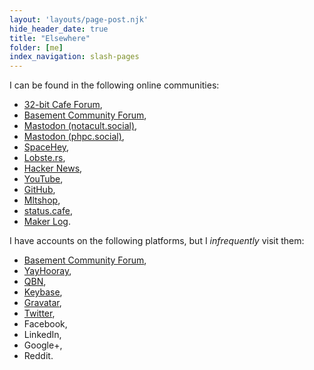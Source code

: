 ```yaml
---
layout: 'layouts/page-post.njk'
hide_header_date: true
title: "Elsewhere"
folder: [me]
index_navigation: slash-pages
---
```


I can be found in the following online communities:

* <a href="https://discuss.32bit.cafe/">32-bit Cafe Forum</a>,
* <a href="https://basementcommunity.com/">Basement Community Forum</a>,
* <a href="https://notacult.social/@carbontwelve">Mastodon (notacult.social)</a>,
* <a href="https://phpc.social/@carbontwelve">Mastodon (phpc.social)</a>,
* <a href="https://spacehey.com/carbontwelve">SpaceHey</a>,
* <a href="https://lobste.rs/u/c12">Lobste.rs</a>,
* <a href="https://news.ycombinator.com/user?id=c12">Hacker News</a>,
* <a href="https://www.youtube.com/channel/UCgyw5PRS1DAhL8fk4_he6fQ">YouTube</a>,
* <a href="https://github.com/carbontwelve">GitHub</a>,
* <a href="https://mltshp.com/">Mltshop</a>,
* <a href="https://status.cafe/users/carbontwelve">status.cafe</a>,
* <a href="https://getmakerlog.com/carbontwelve">Maker Log</a>.

I have accounts on the following platforms, but I <em>infrequently</em> visit them:

* <a href="https://basementcommunity.com/">Basement Community Forum</a>,
* <a href="http://www.yayhooray.com/">YayHooray</a>,
* <a href="https://www.qbn.com/">QBN</a>,
* <a href="https://keybase.io/carbontwelve">Keybase</a>,
* <a href="https://en.gravatar.com/carbontwelve">Gravatar</a>,
* <a href="https://twitter.com/carbontwelve">Twitter</a>,
* Facebook,
* LinkedIn,
* Google+,
* Reddit.
